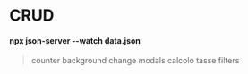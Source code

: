 # CRUD

#### npx json-server --watch data.json

> counter
> background change
> modals
> calcolo tasse
> filters
